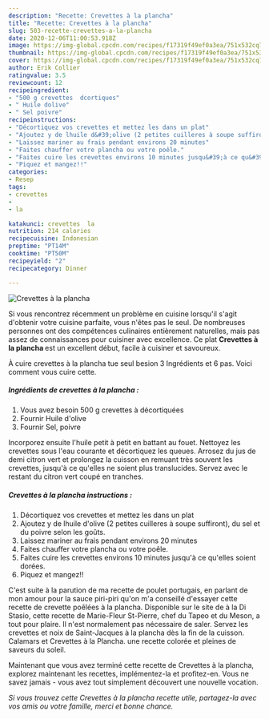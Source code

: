 ```yaml
---
description: "Recette: Crevettes à la plancha"
title: "Recette: Crevettes à la plancha"
slug: 503-recette-crevettes-a-la-plancha
date: 2020-12-06T11:00:53.918Z
image: https://img-global.cpcdn.com/recipes/f17319f49ef0a3ea/751x532cq70/crevettes-a-la-plancha-photo-principale-de-la-recette.jpg
thumbnail: https://img-global.cpcdn.com/recipes/f17319f49ef0a3ea/751x532cq70/crevettes-a-la-plancha-photo-principale-de-la-recette.jpg
cover: https://img-global.cpcdn.com/recipes/f17319f49ef0a3ea/751x532cq70/crevettes-a-la-plancha-photo-principale-de-la-recette.jpg
author: Erik Collier
ratingvalue: 3.5
reviewcount: 12
recipeingredient:
- "500 g crevettes  dcortiques"
- " Huile dolive"
- " Sel poivre"
recipeinstructions:
- "Décortiquez vos crevettes et mettez les dans un plat"
- "Ajoutez y de lhuile d&#39;olive (2 petites cuilleres à soupe suffiront), du sel et du poivre selon les goûts."
- "Laissez mariner au frais pendant environs 20 minutes"
- "Faites chauffer votre plancha ou votre poêle."
- "Faites cuire les crevettes environs 10 minutes jusqu&#39;à ce qu&#39;elles soient dorées."
- "Piquez et mangez!!"
categories:
- Resep
tags:
- crevettes
- 
- la

katakunci: crevettes  la 
nutrition: 214 calories
recipecuisine: Indonesian
preptime: "PT14M"
cooktime: "PT50M"
recipeyield: "2"
recipecategory: Dinner

---
```



![Crevettes à la plancha](https://img-global.cpcdn.com/recipes/f17319f49ef0a3ea/751x532cq70/crevettes-a-la-plancha-photo-principale-de-la-recette.jpg)

Si vous rencontrez récemment un problème en cuisine lorsqu'il s'agit d'obtenir votre cuisine parfaite, vous n'êtes pas le seul. De nombreuses personnes ont des compétences culinaires entièrement naturelles, mais pas assez de connaissances pour cuisiner avec excellence. Ce plat <strong> Crevettes à la plancha </strong> est un excellent début, facile à cuisiner et savoureux.

<!--inarticleads1-->

À cuire crevettes à la plancha tue seul besion 3 Ingrédients et 6 pas. Voici comment vous cuire cette.

##### Ingrédients de crevettes à la plancha :

1. Vous avez besoin 500 g crevettes à décortiquées
1. Fournir  Huile d&#39;olive
1. Fournir  Sel, poivre


Incorporez ensuite l&#39;huile petit à petit en battant au fouet. Nettoyez les crevettes sous l&#39;eau courante et décortiquez les queues. Arrosez du jus de demi citron vert et prolongez la cuisson en remuant très souvent les crevettes, jusqu&#39;à ce qu&#39;elles ne soient plus translucides. Servez avec le restant du citron vert coupé en tranches. 

<!--inarticleads2-->

##### Crevettes à la plancha instructions :

1. Décortiquez vos crevettes et mettez les dans un plat
1. Ajoutez y de lhuile d&#39;olive (2 petites cuilleres à soupe suffiront), du sel et du poivre selon les goûts.
1. Laissez mariner au frais pendant environs 20 minutes
1. Faites chauffer votre plancha ou votre poêle.
1. Faites cuire les crevettes environs 10 minutes jusqu&#39;à ce qu&#39;elles soient dorées.
1. Piquez et mangez!!


C&#39;est suite à la parution de ma recette de poulet portugais, en parlant de mon amour pour la sauce piri-piri qu&#39;on m&#39;a conseillé d&#39;essayer cette recette de crevette poêlées à la plancha. Disponible sur le site de à la Di Stasio, cette recette de Marie-Fleur St-Pierre, chef du Tapeo et du Meson, a tout pour plaire. Il n&#39;est normalement pas nécessaire de saler. Servez les crevettes et noix de Saint-Jacques à la plancha dès la fin de la cuisson. Calamars et Crevettes à la Plancha. une recette colorée et pleines de saveurs du soleil. 

<!--inarticleads1-->

<p>
Maintenant que vous avez terminé cette recette de Crevettes à la plancha, explorez maintenant les recettes, implémentez-la et profitez-en. Vous ne savez jamais - vous avez tout simplement découvert une nouvelle vocation.
</p>

<p>
<i>Si vous trouvez cette Crevettes à la plancha recette utile, partagez-la avec vos amis ou votre famille, merci et bonne chance.</i>
</p>

